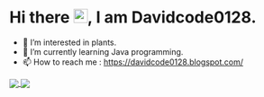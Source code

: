 # Hi there <a href="https://www.gautamkrishnar.com/"><img src="https://media.giphy.com/media/hvRJCLFzcasrR4ia7z/giphy.gif" width="25px"></a>, I am Davidcode0128.
- 👀 I’m interested in plants.
- 🌱 I’m currently learning Java programming.
- 📫 How to reach me : https://davidcode0128.blogspot.com/

<a href="https://github-readme-stats.vercel.app/api?username=davidcode0128&show_icons=true&theme=midnight-purple">
  <img align="center" src="https://github-readme-stats.vercel.app/api?username=davidcode0128&show_icons=true&theme=midnight-purple" />
</a>
<a href="https://github-readme-stats.vercel.app/api/top-langs/?username=davidcode0128&layout=compact&theme=midnight-purple">
  <img align="center" src="https://github-readme-stats.vercel.app/api/top-langs/?username=davidcode0128&layout=compact&theme=midnight-purple" />
</a>
<!---
DavidKuo0128/DavidKuo0128 is a ✨ special ✨ repository because its `README.md` (this file) appears on your GitHub profile.
You can click the Preview link to take a look at your changes.
--->
